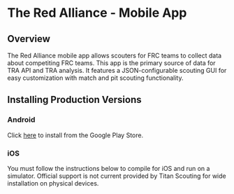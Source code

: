 # The Red Alliance - Mobile App
## Overview
The Red Alliance mobile app allows scouters for FRC teams to collect data about competiting FRC teams. This app is the primary source of data for TRA API and TRA analysis. It features a JSON-configurable scouting GUI for easy customization with match and pit scouting functionality.  

## Installing Production Versions
### Android
Click [here](https://play.google.com/store/apps/details?id=com.redalliance) to install from the Google Play Store.
### iOS
You must follow the instructions below to compile for iOS and run on a simulator. Official support is not current provided by Titan Scouting for wide installation on physical devices. 
